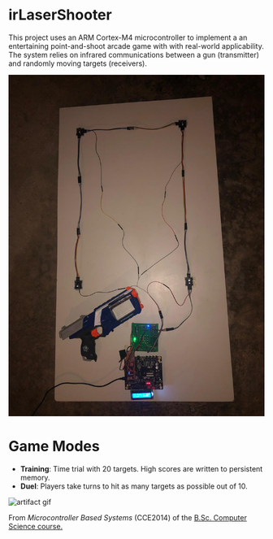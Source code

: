 # irLaserShooter

This project uses an ARM Cortex-M4 microcontroller to implement a an entertaining point-and-shoot arcade game with with real-world applicability. The system relies on infrared communications between a gun (transmitter) and randomly moving targets (receivers).

![artifact gif](https://github.com/qjstuart/IR-Laser-Shooter/blob/main/artifact.jpg?raw=true)

# Game Modes

- **Training**: Time trial with 20 targets. High scores are written to persistent memory.
- **Duel**: Players take turns to hit as many targets as possible out of 10. <br>

![artifact gif](https://github.com/qjstuart/IR-Laser-Shooter/blob/main/artifact.gif?raw=true)



From _Microcontroller Based Systems_ (CCE2014) of the [B.Sc. Computer Science course.](https://www.um.edu.mt/courses/overview/UBSCHICGCFT-2020-1-O)
